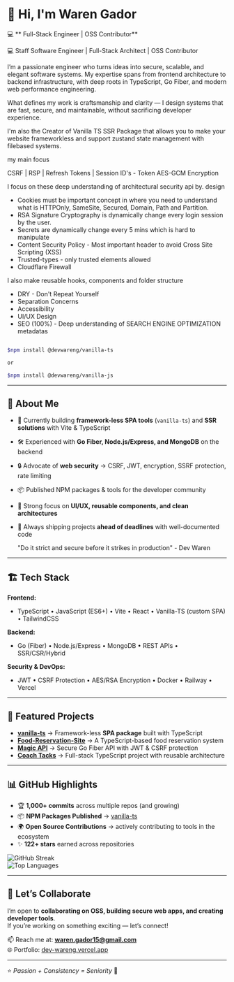 ﻿# 👋 Hi, I'm Waren Gador  

💻 ** Full-Stack Engineer | OSS Contributor**  

💻 Staff Software Engineer | Full-Stack Architect | OSS Contributor

I’m a passionate engineer who turns ideas into secure, scalable, and elegant software systems.
My expertise spans from frontend architecture to backend infrastructure, with deep roots in TypeScript, Go Fiber, and modern web performance engineering.

What defines my work is craftsmanship and clarity — I design systems that are fast, secure, and maintainable, without sacrificing developer experience.

I'm also the Creator of Vanilla TS SSR Package that allows you to make your website frameworkless and support zustand state management with filebased systems.

my main focus

CSRF | RSP | Refresh Tokens | Session ID's - Token AES-GCM Encryption

I focus on these deep understanding of architectural security api by. design 

- Cookies must be important concept in where you need to understand what is HTTPOnly, SameSite, Secured, Domain, Path and Partition.
- RSA Signature Cryptography is dynamically change every login session by the user.
- Secrets are dynamically change every 5 mins which is hard to manipulate
- Content Security Policy - Most important header to avoid Cross Site Scripting (XSS)
- Trusted-types - only trusted elements allowed
- Cloudflare Firewall

I also make reusable hooks, components and folder structure
- DRY - Don't Repeat Yourself
- Separation Concerns
- Accessibility
- UI/UX Design
- SEO (100%) - Deep understanding of SEARCH ENGINE OPTIMIZATION metadatas

```bash

$npm install @devwareng/vanilla-ts

or

$npm install @devwareng/vanilla-js

```

---

## 🚀 About Me  

- 🔭 Currently building **framework-less SPA tools** (`vanilla-ts`) and **SSR solutions** with Vite & TypeScript  
- 🛠️ Experienced with **Go Fiber, Node.js/Express, and MongoDB** on the backend  
- 🔒 Advocate of **web security** → CSRF, JWT, encryption, SSRF protection, rate limiting  
- 📦 Published NPM packages & tools for the developer community  
- 🧩 Strong focus on **UI/UX, reusable components, and clean architectures**  
- 🎯 Always shipping projects **ahead of deadlines** with well-documented code

  "Do it strict and secure before it strikes in production" - Dev Waren

---

## 🏗️ Tech Stack  

**Frontend:**  

- TypeScript • JavaScript (ES6+) • Vite • React • Vanilla-TS (custom SPA) • TailwindCSS  

**Backend:**  

- Go (Fiber) • Node.js/Express • MongoDB • REST APIs • SSR/CSR/Hybrid  

**Security & DevOps:**  

- JWT • CSRF Protection • AES/RSA Encryption • Docker • Railway • Vercel  

---

## 📌 Featured Projects  

- [**vanilla-ts**](https://github.com/devwaren/vanilla-ts) → Framework-less **SPA package** built with TypeScript  
- [**Food-Reservation-Site**](https://github.com/devwaren/Food-Reservation-Site) → A TypeScript-based food reservation system  
- [**Magic API**](https://github.com/devwaren/magic-api) → Secure Go Fiber API with JWT & CSRF protection  
- [**Coach Tacks**](https://github.com/devwaren/coach_tacks) → Full-stack TypeScript project with reusable architecture  

---

## 📊 GitHub Highlights  

- 🏆 **1,000+ commits** across multiple repos (and growing)  
- 📦 **NPM Packages Published** → [vanilla-ts](https://www.npmjs.com/package/vanilla-ts)  
- 🌍 **Open Source Contributions** → actively contributing to tools in the ecosystem  
- ✨ **122+ stars** earned across repositories  

![GitHub Streak](https://streak-stats.demolab.com?user=devwaren&theme=dark&hide_border=true)  
![Top Languages](https://github-readme-stats.vercel.app/api/top-langs/?username=devwaren&layout=compact&theme=dark&hide_border=true)  

---

## 🤝 Let’s Collaborate  

I’m open to **collaborating on OSS, building secure web apps, and creating developer tools**.  
If you’re working on something exciting — let’s connect!  

📫 Reach me at: **<waren.gador15@gmail.com>**  
🌐 Portfolio: [dev-wareng.vercel.app](https://dev-wareng.vercel.app)  

---
⭐️ *Passion + Consistency = Seniority* 🚀






